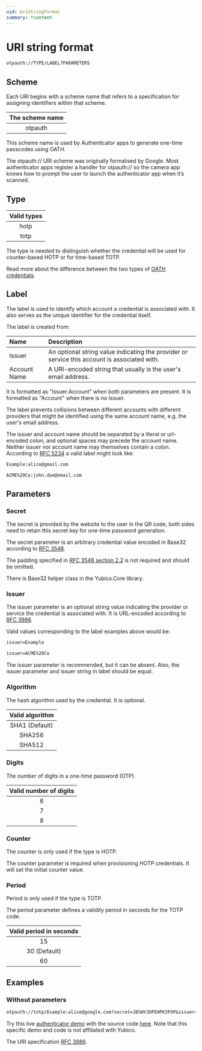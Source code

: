 ```yaml
---
uid: UriStringFormat
summary: *content
---
```


<!-- Copyright 2021 Yubico AB

Licensed under the Apache License, Version 2.0 (the "License");
you may not use this file except in compliance with the License.
You may obtain a copy of the License at

    http://www.apache.org/licenses/LICENSE-2.0

Unless required by applicable law or agreed to in writing, software
distributed under the License is distributed on an "AS IS" BASIS,
WITHOUT WARRANTIES OR CONDITIONS OF ANY KIND, either express or implied.
See the License for the specific language governing permissions and
limitations under the License. -->

# URI string format

```txt
otpauth://TYPE/LABEL?PARAMETERS
```

## Scheme

Each URI begins with a scheme name that refers to a specification for assigning identifiers within that scheme.

|The scheme name |
| :---: |
| otpauth |

This scheme name is used by Authenticator apps to
generate one-time passcodes using OATH.

The otpauth:// URI scheme was originally formalised by Google. Most authenticator apps register a handler for otpauth:// so the camera app knows how to prompt the user to launch the authenticator app when it’s scanned. 

## Type

| Valid types |
| :---: |
| hotp | 
| totp | 

The type is needed to distinguish whether the credential will be used for counter-based HOTP or for time-based TOTP.

Read more about the difference between the two types of [OATH credentials](./oath-credentials.md).

## Label

The label is used to identify which account a credential is associated with. It also serves as the unique identifier for the credential itself.

The label is created from:

| Name | Description |
| :--- | :--- |
| Issuer | An optional string value indicating the provider or service this account is associated with. |
| Account Name | A URI-encoded string that usually is the user's email address. |

It is formatted as "Issuer:Account" when both parameters are present. It is formatted as "Account" when there is no Issuer.

The label prevents collisions between different accounts with different providers that might be identified using the same account name, e.g. the user's email address.

The issuer and account name should be separated by a literal or url-encoded colon, and optional spaces may precede the account name. Neither issuer nor account name may themselves contain a colon. According to [RFC 5234](https://www.rfc-editor.org/rfc/rfc5234.txt) a valid label might look like:

```txt
Example:alice@gmail.com

ACME%20Co:john.doe@email.com
```

## Parameters

### Secret

The secret is provided by the website to the user in the QR code, both sides need to retain this secret key for one-time password generation.

The secret parameter is an arbitrary credential value encoded in Base32 according to [RFC 3548](https://datatracker.ietf.org/doc/html/rfc3548). 

The padding specified in [RFC 3548 section 2.2](https://datatracker.ietf.org/doc/html/rfc3548#section-2.2) is not required and should be omitted.

There is Base32 helper class in the Yubico.Core library.

### Issuer

The issuer parameter is an optional string value indicating the provider or service the credential is associated with. It is URL-encoded according to [RFC 3986](https://datatracker.ietf.org/doc/html/rfc3986). 

Valid values corresponding to the label examples above would be: 

```txt
issuer=Example

issuer=ACME%20Co
```

The issuer parameter is recommended, but it can be absent. Also, the issuer parameter and issuer string in label should be equal.

### Algorithm

The hash algorithm used by the credential. It is optional. 

| Valid algorithm |
| :---: |
| SHA1 (Default) | 
| SHA256 | 
| SHA512 |

### Digits

The number of digits in a one-time password (OTP).

| Valid number of digits |
| :---: |
| 6 | 
| 7 | 
| 8 |

### Counter

The counter is only used if the type is HOTP.

The counter parameter is required when provisioning HOTP credentials. It will set the initial counter value.

### Period

Period is only used if the type is TOTP.

The period parameter defines a validity period in seconds for the TOTP code.

| Valid period in seconds |
| :---: |
| 15 | 
| 30 (Default) | 
| 60 |

## Examples

### Without parameters

```txt
otpauth://totp/Example:alice@google.com?secret=JBSWY3DPEHPK3PXP&issuer=Example
```

Try this live [authenticator demo](https://rootprojects.org/authenticator/) with the source code [here](https://git.coolaj86.com/coolaj86/browser-authenticator.js). Note that this specific demo and code is not affiliated with Yubico.

The URI specification [RFC 3986](https://datatracker.ietf.org/doc/html/rfc3986).
